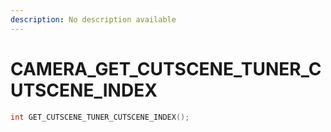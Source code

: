 ```yaml
---
description: No description available 
---
```


# CAMERA\_GET_CUTSCENE_TUNER_CUTSCENE_INDEX

```cpp
int GET_CUTSCENE_TUNER_CUTSCENE_INDEX();
```